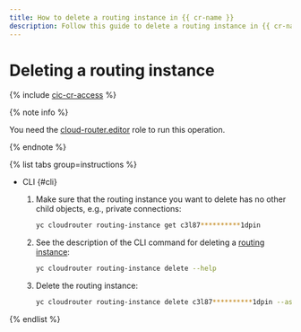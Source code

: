 ```yaml
---
title: How to delete a routing instance in {{ cr-name }}
description: Follow this guide to delete a routing instance in {{ cr-name }}.
---
```


# Deleting a routing instance

{% include [cic-cr-access](../../_includes/interconnect/cic-cr-access.md) %}

{% note info %}

You need the [cloud-router.editor](../security/index.md#cloudrouter-editor) role to run this operation.

{% endnote %}

{% list tabs group=instructions %}

- CLI {#cli}

  1. Make sure that the routing instance you want to delete has no other child objects, e.g., private connections:

      ```bash
      yc cloudrouter routing-instance get c3l87**********1dpin
      ```

  1. See the description of the CLI command for deleting a [routing instance](../concepts/routing-instance.md):

      ```bash
      yc cloudrouter routing-instance delete --help
      ```

  1. Delete the routing instance:

      ```bash
      yc cloudrouter routing-instance delete c3l87**********1dpin --async
      ```

{% endlist %}

